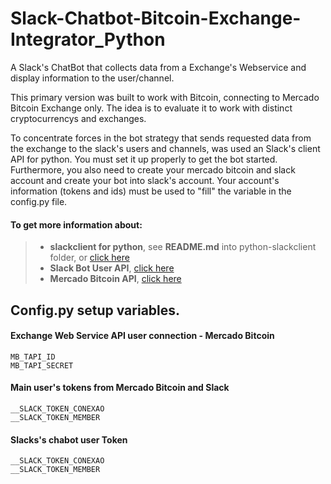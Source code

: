 # Slack-Chatbot-Bitcoin-Exchange-Integrator_Python
A Slack's ChatBot that collects data from a Exchange's Webservice and display information to the user/channel.

This primary version was built to work with Bitcoin, connecting to Mercado Bitcoin Exchange only. The idea is to evaluate it to work with distinct cryptocurrencys and exchanges.

To concentrate forces in the bot strategy that sends requested data from the exchange to the slack's users and channels, was used an Slack's client API for python. You must set it up properly to get the bot started. Furthermore, you also need to create your mercado bitcoin and slack account and create your bot into slack's account. Your account's information (tokens and ids) must be used to "fill" the variable in the config.py file. 

#### To get more information about:
> - __slackclient for python__, see **README.md** into python-slackclient folder, or [click here](https://github.com/Paulorpc/Slack-Chatbot-Bitcoin-Exchange-Integrator_Python/tree/master/BTCRobot/python-slackclient)
> - **Slack Bot User API**, [click here](https://api.slack.com/bot-users)
> - **Mercado Bitcoin API**, [click here](https://www.mercadobitcoin.com.br/api-doc/)

## Config.py setup variables.
#### Exchange Web Service API user connection - Mercado Bitcoin
```
MB_TAPI_ID
MB_TAPI_SECRET
```
#### Main user's tokens from Mercado Bitcoin and Slack
```
__SLACK_TOKEN_CONEXAO
__SLACK_TOKEN_MEMBER
```

#### Slacks's chabot user Token
```
__SLACK_TOKEN_CONEXAO
__SLACK_TOKEN_MEMBER
```

